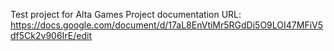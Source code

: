 Test project for Alta Games
Project documentation URL: https://docs.google.com/document/d/17aL8EnVtiMr5RGdDi5O9LOI47MFiV5df5Ck2v906IrE/edit
